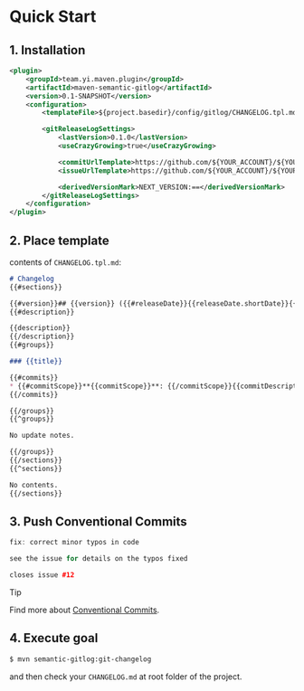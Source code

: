 # Quick Start

## 1. Installation

```xml
<plugin>
    <groupId>team.yi.maven.plugin</groupId>
    <artifactId>maven-semantic-gitlog</artifactId>
    <version>0.1-SNAPSHOT</version>
    <configuration>
        <templateFile>${project.basedir}/config/gitlog/CHANGELOG.tpl.md</templateFile>

        <gitReleaseLogSettings>
            <lastVersion>0.1.0</lastVersion>
            <useCrazyGrowing>true</useCrazyGrowing>

            <commitUrlTemplate>https://github.com/${YOUR_ACCOUNT}/${YOUR_PROJECT_NAME}/commit/:commitId</commitUrlTemplate>
            <issueUrlTemplate>https://github.com/${YOUR_ACCOUNT}/${YOUR_PROJECT_NAME}/issues/:issueId</issueUrlTemplate>

            <derivedVersionMark>NEXT_VERSION:==</derivedVersionMark>
        </gitReleaseLogSettings>
    </configuration>
</plugin>
```

## 2. Place template

contents of `CHANGELOG.tpl.md`:

```markdown
# Changelog
{{#sections}}

{{#version}}## {{version}} ({{#releaseDate}}{{releaseDate.shortDate}}{{/releaseDate}}{{^releaseDate}}{{now.shortDate}}{{/releaseDate}}){{/version}}{{^version}}## {{nextVersion}} (Unreleased, {{#releaseDate}}{{releaseDate.shortDate}}{{/releaseDate}}{{^releaseDate}}{{now.shortDate}}{{/releaseDate}}){{/version}}
{{#description}}

{{description}}
{{/description}}
{{#groups}}

### {{title}}

{{#commits}}
* {{#commitScope}}**{{commitScope}}**: {{/commitScope}}{{commitDescription}}{{#commitIssue}} ([#{{commitIssue.id}}]({{commitIssue.url}})){{/commitIssue}}{{#shortHash}} ([{{shortHash}}]({{commitUrl}})){{/shortHash}}{{#hasCloseIssues}}, closes{{#closeIssues}} [#{{id}}]({{url}}){{/closeIssues}}{{/hasCloseIssues}}
{{/commits}}

{{/groups}}
{{^groups}}

No update notes.

{{/groups}}
{{/sections}}
{{^sections}}

No contents.
{{/sections}}
```

## 3. Push Conventional Commits

```cc
fix: correct minor typos in code

see the issue for details on the typos fixed

closes issue #12
```

> [!TIP]
> Find more about [Conventional Commits](https://conventionalcommits.org).

## 4. Execute goal

```bash
$ mvn semantic-gitlog:git-changelog
```

and then check your `CHANGELOG.md` at root folder of the project.
